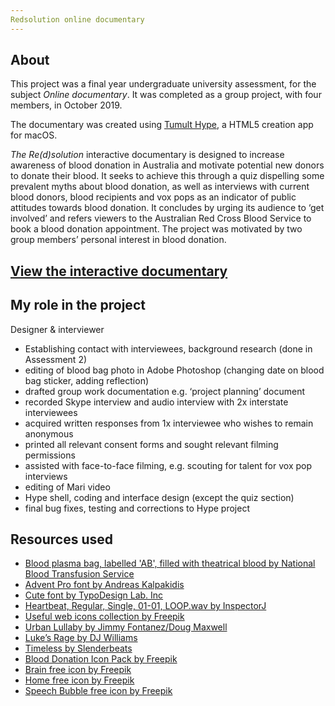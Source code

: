 ```yaml
---
Redsolution online documentary
---
```


## About

This project was a final year undergraduate university assessment, for the subject _Online documentary_. It was completed as a group project, with four members, in October 2019.

The documentary was created using [Tumult Hype](https://tumult.com/hype/), a HTML5 creation app for macOS.

_The Re(d)solution_ interactive documentary is designed to increase awareness of blood donation in Australia and motivate potential new donors to donate their blood. It seeks to achieve this through a quiz dispelling some prevalent myths about blood donation, as well as interviews with current blood donors, blood recipients and vox pops as an indicator of public attitudes towards blood donation. It concludes by urging its audience to ‘get involved’ and refers viewers to the Australian Red Cross Blood Service to book a blood donation appointment. The project was motivated by two group members’ personal interest in blood donation.

## [View the interactive documentary](Redsolution-export.html)

## My role in the project

Designer & interviewer
* Establishing contact with interviewees, background research (done in Assessment 2)
* editing of blood bag photo in Adobe Photoshop (changing date on blood bag sticker, adding reflection)
* drafted group work documentation e.g. ‘project planning’ document
* recorded Skype interview and audio interview with 2x interstate interviewees
* acquired written responses from 1x interviewee who wishes to remain anonymous
* printed all relevant consent forms and sought relevant filming permissions
* assisted with face-to-face filming, e.g. scouting for talent for vox pop interviews
* editing of Mari video
* Hype shell, coding and interface design (except the quiz section)
* final bug fixes, testing and corrections to Hype project

## Resources used
* [Blood plasma bag, labelled 'AB', filled with theatrical blood by National Blood Transfusion Service](https://collection.sciencemuseumgroup.org.uk/objects/co525902)
* [Advent Pro font by Andreas Kalpakidis](https://fonts.google.com/specimen/Advent+Pro)
* [Cute font by TypoDesign Lab. Inc](https://fonts.google.com/specimen/Cute+Font)
* [Heartbeat, Regular, Single, 01-01, LOOP.wav by InspectorJ](https://freesound.org/people/InspectorJ/sounds/485076)
* [Useful web icons collection by Freepik](https://www.freepik.com/free-vector/useful-web-icons-collection_573292.htm#page=1&query=sound%20icon&position=0)
* [Urban Lullaby by Jimmy Fontanez/Doug Maxwell](https://www.youtube.com/audiolibrary)
* [Luke’s Rage by DJ Williams](https://www.youtube.com/audiolibrary)
* [Timeless by Slenderbeats](https://www.youtube.com/audiolibrary)
* [Blood Donation Icon Pack by Freepik](https://www.flaticon.com/packs/blood-donation-13)
* [Brain free icon by Freepik](https://www.flaticon.com/free-icon/brain_932377)
* [Home free icon by Freepik](https://www.flaticon.com/free-icon/home_263115)
* [Speech Bubble free icon by Freepik](https://www.flaticon.com/free-icon/speech-bubble_1078011)

